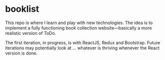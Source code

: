 # booklist

This repo is where I learn and play with new technologies.  The idea is to implement a fully functioning book collection website—basically a more realistic 
version of ToDo. 

The first iteration, in progress, is with ReactJS, Redux and Bootstrap.  Future iterations may potentially look at ... whatever is thriving 
whenever the React version is done.

